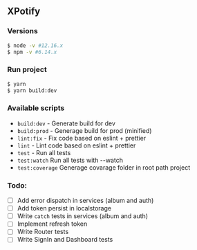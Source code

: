 ## XPotify

### Versions

```bash
$ node -v #12.16.x
$ npm -v #6.14.x
```

### Run project

```bash
$ yarn
$ yarn build:dev
```

### Available scripts

- `build:dev` - Generate build for dev
- `build:prod` - Generage build for prod (minified)
- `lint:fix` - Fix code based on eslint + prettier
- `lint` - Lint code based on eslint + prettier
- `test` - Run all tests
- `test:watch` Run all tests with --watch
- `test:coverage` Generage covarage folder in root path project

### Todo:

- [ ] Add error dispatch in services (album and auth)
- [ ] Add token persist in localstorage
- [ ] Write `catch` tests in services (album and auth)
- [ ] Implement refresh token
- [ ] Write Router tests
- [ ] Write SignIn and Dashboard tests
